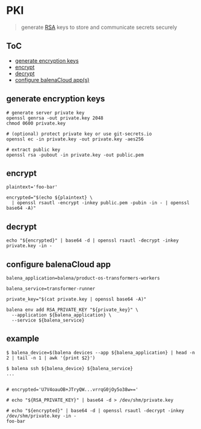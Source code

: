 # PKI
> generate [RSA](https://jameshfisher.com/2017/03/21/openssl-public-key-encryption/) keys to store and communicate secrets securely

## ToC

* [generate encryption keys](#generate-encryption-keys)
* [encrypt](#encrypt)
* [decrypt](#decrypt)
* [configure balenaCloud app(s)](#configure-balenacloud-apps)


## generate encryption keys

    # generate server private key
    openssl genrsa -out private.key 2048
    chmod 0600 private.key

    # (optional) protect private key or use git-secrets.io
    openssl ec -in private.key -out private.key -aes256

    # extract public key
    openssl rsa -pubout -in private.key -out public.pem


## encrypt

    plaintext='foo-bar'

    encrypted="$(echo ${plaintext} \
      | openssl rsautl -encrypt -inkey public.pem -pubin -in - | openssl base64 -A)"


## decrypt

    echo "${encrypted}" | base64 -d | openssl rsautl -decrypt -inkey private.key -in -


## configure balenaCloud app

    balena_application=balena/product-os-transformers-workers
    
    balena_service=transformer-runner

    private_key="$(cat private.key | openssl base64 -A)"

    balena env add RSA_PRIVATE_KEY "${private_key}" \
      --application ${balena_application} \
      --service ${balena_service}


## example

    $ balena_device=$(balena devices --app ${balena_application} | head -n 2 | tail -n 1 | awk '{print $2}')
    
    $ balena ssh ${balena_device} ${balena_service}
    ...


    # encrypted='U7V4oauOB+JTryQW...vrrqG0jOy5o38w=='

    # echo "${RSA_PRIVATE_KEY}" | base64 -d > /dev/shm/private.key
    
    # echo "${encrypted}" | base64 -d | openssl rsautl -decrypt -inkey /dev/shm/private.key -in -
    foo-bar
